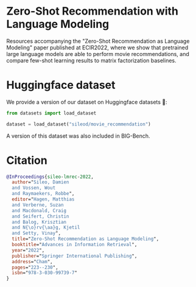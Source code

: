 # Zero-Shot Recommendation with Language Modeling
Resources accompanying the "Zero-Shot Recommendation as Language Modeling" paper published at ECIR2022, where we show that pretrained large language models are able to perform movie recommendations, and compare few-shot learning results to matrix factorization baselines.

# Huggingface dataset
We provide a version of our dataset on Huggingface datasets 🤗:
```python
from datasets import load_dataset

dataset = load_dataset("sileod/movie_recommendation")
```
A version of this dataset was also included in BIG-Bench.

# Citation
```bibtex
@InProceedings{sileo-lmrec-2022,
  author="Sileo, Damien
  and Vossen, Wout
  and Raymaekers, Robbe",
  editor="Hagen, Matthias
  and Verberne, Suzan
  and Macdonald, Craig
  and Seifert, Christin
  and Balog, Krisztian
  and N{\o}rv{\aa}g, Kjetil
  and Setty, Vinay",
  title="Zero-Shot Recommendation as Language Modeling",
  booktitle="Advances in Information Retrieval",
  year="2022",
  publisher="Springer International Publishing",
  address="Cham",
  pages="223--230",
  isbn="978-3-030-99739-7"
}


```
